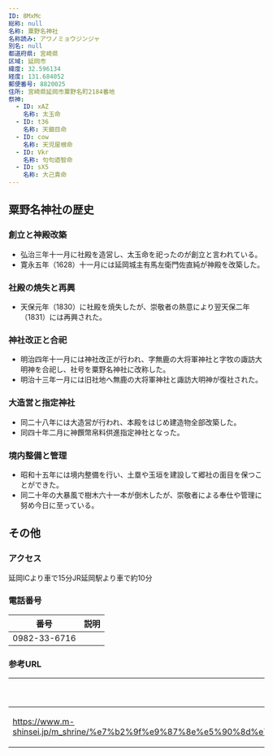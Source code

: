 ```yaml
---
ID: 8MxMc
総称: null
名称: 粟野名神社
名称読み: アワノミョウジンジャ
別名: null
都道府県: 宮崎県
区域: 延岡市
緯度: 32.596134
経度: 131.684052
郵便番号: 8820025
住所: 宮崎県延岡市粟野名町2184番地
祭神:
  - ID: xAZ
    名称: 太玉命
  - ID: t36
    名称: 天鈿目命
  - ID: cow
    名称: 天児屋根命
  - ID: Vkr
    名称: 句句迺智命
  - ID: sX5
    名称: 大己貴命
---
```


## 粟野名神社の歴史

### 創立と神殿改築

- 弘治三年十一月に社殿を造営し、太玉命を祀ったのが創立と言われている。
- 寛永五年（1628）十一月には延岡城主有馬左衛門佐直純が神殿を改築した。

### 社殿の焼失と再興

- 天保元年（1830）に社殿を焼失したが、崇敬者の熱意により翌天保二年（1831）には再興された。

### 神社改正と合祀

- 明治四年十一月には神社改正が行われ、字無鹿の大将軍神社と字牧の諏訪大明神を合祀し、社号を粟野名神社に改称した。
- 明治十三年一月には旧社地へ無鹿の大将軍神社と諏訪大明神が復社された。

### 大造営と指定神社

- 同二十八年には大造営が行われ、本殿をはじめ建造物全部改築した。
- 同四十年二月に神饌幣帛料供進指定神社となった。

### 境内整備と管理

- 昭和十五年には境内整備を行い、土塁や玉垣を建設して郷社の面目を保つことができた。
- 同二十年の大暴風で樹木六十一本が倒木したが、崇敬者による奉仕や管理に努め今日に至っている。

## その他

### アクセス

延岡ICより車で15分JR延岡駅より車で約10分

### 電話番号

| 番号         | 説明 |
| ------------ | ---- |
| 0982-33-6716 |      |

### 参考URL

| URL                                                                                                                                                                                          | 説明   |
| -------------------------------------------------------------------------------------------------------------------------------------------------------------------------------------------- | ------ |
| https://www.m-shinsei.jp/m_shrine/%e7%b2%9f%e9%87%8e%e5%90%8d%e7%a5%9e%e7%a4%be%ef%bc%88%e3%81%82%e3%82%8f%e3%81%ae%e3%81%bf%e3%82%87%e3%81%86%e3%81%98%e3%82%93%e3%81%98%e3%82%83%ef%bc%89/ | 神社庁 |
